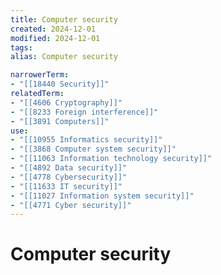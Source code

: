 ```yaml
---
title: Computer security
created: 2024-12-01
modified: 2024-12-01
tags: 
alias: Computer security

narrowerTerm:
- "[[18440 Security]]"
relatedTerm:
- "[[4606 Cryptography]]"
- "[[8233 Foreign interference]]"
- "[[3891 Computers]]"
use:
- "[[10955 Informatics security]]"
- "[[3868 Computer system security]]"
- "[[11063 Information technology security]]"
- "[[4892 Data security]]"
- "[[4778 Cybersecurity]]"
- "[[11633 IT security]]"
- "[[11027 Information system security]]"
- "[[4771 Cyber security]]"
---
```

# Computer security
